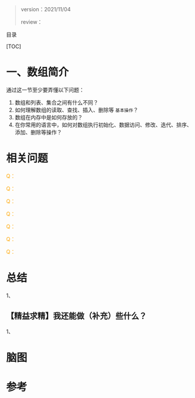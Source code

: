 > version：2021/11/04
>
> review：



目录

[TOC]



# 一、数组简介

通过这一节至少要弄懂以下问题：

1. 数组和列表、集合之间有什么不同？
2. 如何理解数组的读取、查找、插入、删除等 `基本操作`？
3. 数组在内存中是如何存放的？
4. 在你常用的语言中，如何对数组执行初始化、数据访问、修改、迭代、排序、添加、删除等操作？







# 相关问题

<font color='orange'>Q：</font>



<font color='orange'>Q：</font>



<font color='orange'>Q：</font>



<font color='orange'>Q：</font>



<font color='orange'>Q：</font>



<font color='orange'>Q：</font>



<font color='orange'>Q：</font>



# 总结

1、

## 【精益求精】我还能做（补充）些什么？

1、



# 脑图



# 参考

